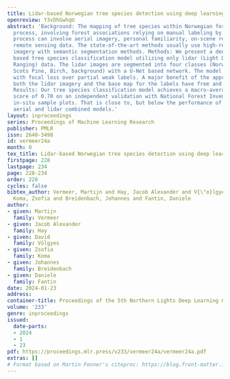 ```yaml
---
title: Lidar-based Norwegian tree species detection using deep learning
openreview: Y3vDhGwhqU
abstract: 'Background: The mapping of tree species within Norwegian forests is a time-consuming
  process, involving forest associations relying on manual labeling by experts. The
  process can involve aerial imagery, personal familiarity, on-scene references, and
  remote sensing data. The state-of-the-art methods usually use high-resolution aerial
  imagery with semantic segmentation methods. Methods: We present a deep learning
  based tree species classification model utilizing only lidar (Light Detection And
  Ranging) data. The lidar images are segmented into four classes (Norway Spruce,
  Scots Pine, Birch, background) with a U-Net based network. The model is trained
  with focal loss over partial weak labels. A major benefit of the approach is that
  both the lidar imagery and the base map for the labels have free and open access.
  Results: Our tree species classification model achieves a macro-averaged $\mathrm{F}_1$
  score of 0.70 on an independent validation with National Forest Inventory (NFI)
  in-situ sample plots. That is close to, but below the performance of aerial, or
  aerial and lidar combined models.'
layout: inproceedings
series: Proceedings of Machine Learning Research
publisher: PMLR
issn: 2640-3498
id: vermeer24a
month: 0
tex_title: Lidar-based Norwegian tree species detection using deep learning
firstpage: 228
lastpage: 234
page: 228-234
order: 228
cycles: false
bibtex_author: Vermeer, Martijn and Hay, Jacob Alexander and V{\"o}lgyes, David and
  Koma, Zsofia and Breidenbach, Johannes and Fantin, Daniele
author:
- given: Martijn
  family: Vermeer
- given: Jacob Alexander
  family: Hay
- given: David
  family: Völgyes
- given: Zsofia
  family: Koma
- given: Johannes
  family: Breidenbach
- given: Daniele
  family: Fantin
date: 2024-01-23
address:
container-title: Proceedings of the 5th Northern Lights Deep Learning Conference ({NLDL})
volume: '233'
genre: inproceedings
issued:
  date-parts:
  - 2024
  - 1
  - 23
pdf: https://proceedings.mlr.press/v233/vermeer24a/vermeer24a.pdf
extras: []
# Format based on Martin Fenner's citeproc: https://blog.front-matter.io/posts/citeproc-yaml-for-bibliographies/
---
```

